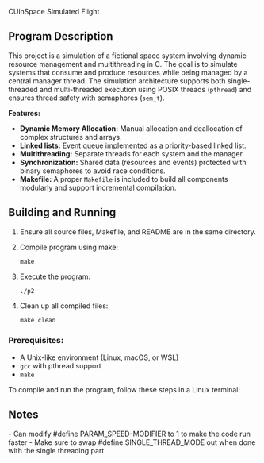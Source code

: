 CUinSpace Simulated Flight

## Program Description

This project is a simulation of a fictional space system involving dynamic resource management and multithreading in C. The goal is to simulate systems that consume and produce resources while being managed by a central manager thread. The simulation architecture supports both single-threaded and multi-threaded execution using POSIX threads (`pthread`) and ensures thread safety with semaphores (`sem_t`).

**Features:**
- **Dynamic Memory Allocation:** Manual allocation and deallocation of complex structures and arrays.
- **Linked lists:** Event queue implemented as a priority-based linked list.
- **Multithreading:** Separate threads for each system and the manager.
- **Synchronization:** Shared data (resources and events) protected with binary semaphores to avoid race conditions.
- **Makefile:** A proper `Makefile` is included to build all components modularly and support incremental compilation.

## Building and Running
1. Ensure all source files, Makefile, and README are in the same directory.
2. Compile program using make:
    ```
    make
    ```

3. Execute the program:
    ```
    ./p2
    ```

4. Clean up all compiled files:
    ```
    make clean
    ```

### Prerequisites:
- A Unix-like environment (Linux, macOS, or WSL)
- `gcc` with pthread support
- `make`

To compile and run the program, follow these steps in a Linux terminal:

## Notes

\- Can modify #define PARAM_SPEED-MODIFIER to 1 to make the code run faster
\- Make sure to swap #define SINGLE_THREAD_MODE out when done with the single threading part

